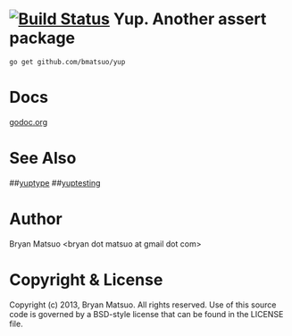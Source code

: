 [install go]: http://golang.org/install.html "Install Go"
[godoc.org]: http://godoc.org/github.com/bmatsuo/yup/ "godoc.org"
[yuptype]: http://godoc.org/github.com/bmatsuo/yup/yuptype/ "yuptype"
[yuptesting]: http://godoc.org/github.com/bmatsuo/yup/yuptesting/ "yuptesting"
[![Build Status](https://travis-ci.org/bmatsuo/yup.png?branch=master)](https://travis-ci.org/bmatsuo/yup)
Yup. Another assert package
===========================


    go get github.com/bmatsuo/yup

Docs
====

[godoc.org][]

See Also
========

##[yuptype][]
##[yuptesting][]

Author
======

Bryan Matsuo &lt;bryan dot matsuo at gmail dot com&gt;

Copyright & License
===================

Copyright (c) 2013, Bryan Matsuo.
All rights reserved.
Use of this source code is governed by a BSD-style license that can be
found in the LICENSE file.
